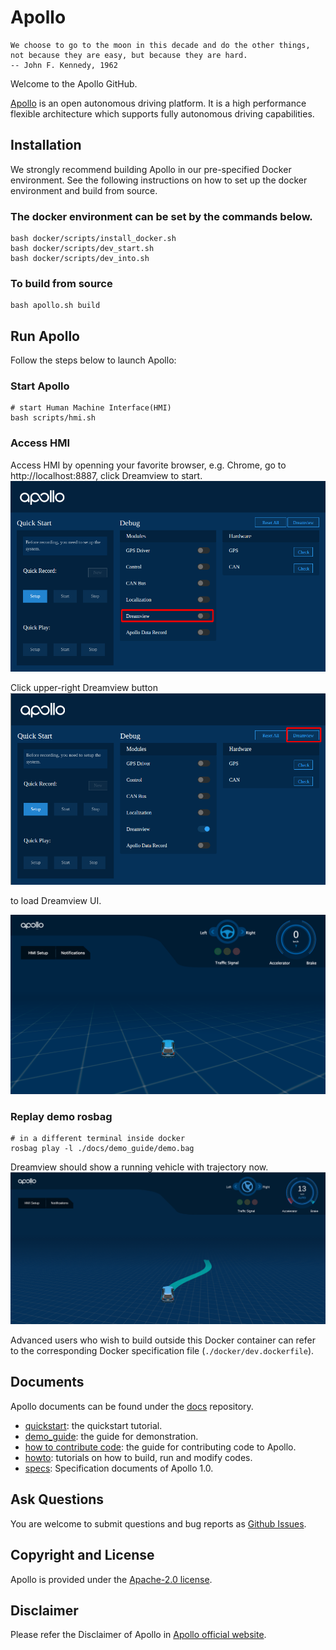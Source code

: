 # Apollo

```
We choose to go to the moon in this decade and do the other things,
not because they are easy, but because they are hard.
-- John F. Kennedy, 1962
```

Welcome to the Apollo GitHub.

[Apollo](http://apollo.auto) is an open autonomous driving platform. It is a high performance flexible architecture which supports fully autonomous driving capabilities.


## Installation

We strongly recommend building Apollo in our pre-specified Docker environment.
See the following instructions on how to set up the docker environment and build from source.

### The docker environment can be set by the commands below.

```
bash docker/scripts/install_docker.sh
bash docker/scripts/dev_start.sh
bash docker/scripts/dev_into.sh
```
### To build from source

```
bash apollo.sh build
```

## Run Apollo
Follow the steps below to launch Apollo:
### Start Apollo
```
# start Human Machine Interface(HMI)
bash scripts/hmi.sh
```
### Access HMI
Access HMI by openning your favorite browser, e.g. Chrome, go to http://localhost:8887, click Dreamview to start.
![HMI Enable Dreamview](docs/demo_guide/images/dreamview_enable.png)


Click upper-right Dreamview button
![HMI Launch Dreamview](docs/demo_guide/images/dreamview_launch.png)

to load Dreamview UI.

![Open Dreamview](docs/quickstart/images/hmi_open_dreamview.png)

### Replay demo rosbag
```
# in a different terminal inside docker
rosbag play -l ./docs/demo_guide/demo.bag
```
Dreamview should show a running vehicle with trajectory now.
![Dreamview with Trajectory](docs/demo_guide/images/dv_trajectory.png)

Advanced users who wish to build outside this Docker container can refer
to the corresponding Docker specification file (`./docker/dev.dockerfile`).

## Documents
Apollo documents can be found under the [docs](https://github.com/ApolloAuto/apollo/blob/master/docs/) repository.
   * [quickstart](https://github.com/ApolloAuto/apollo/blob/master/docs/quickstart/): the quickstart tutorial.
   * [demo_guide](https://github.com/ApolloAuto/apollo/blob/master/docs/demo_guide/): the guide for demonstration.
   * [how to contribute code](https://github.com/ApolloAuto/apollo/blob/master/docs/howto/how_to_contribute_code.md): the guide for contributing code to Apollo.
   * [howto](https://github.com/ApolloAuto/apollo/blob/master/docs/howto/): tutorials on how to build, run and modify codes.
   * [specs](https://github.com/ApolloAuto/apollo/blob/master/docs/specs/): Specification documents of Apollo 1.0.

## Ask Questions

You are welcome to submit questions and bug reports as [Github Issues](https://github.com/ApolloAuto/apollo/issues).

## Copyright and License
Apollo is provided under the [Apache-2.0 license](LICENSE).

## Disclaimer
Please refer the Disclaimer of Apollo in [Apollo official website](http://apollo.auto).
